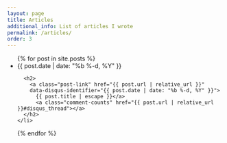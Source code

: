```yaml
---
layout: page
title: Articles
additional_info: List of articles I wrote
permalink: /articles/
order: 3
---
```

<ul class="post-list">
  {% for post in site.posts %}
    <li>
      <span class="post-meta">{{ post.date | date: "%b %-d, %Y" }}</span>

      <h2>
        <a class="post-link" href="{{ post.url | relative_url }}"
        data-disqus-identifier="{{ post.date | date: "%b %-d, %Y" }}">
          {{ post.title | escape }}</a>
          <a class="comment-counts" href="{{ post.url | relative_url }}#disqus_thread"></a>
      </h2>
    </li>
  {% endfor %}
</ul>

